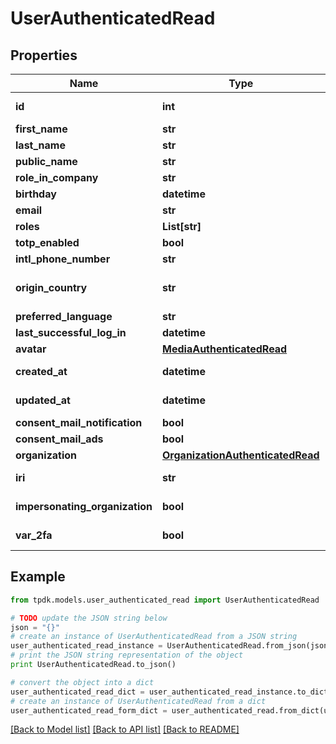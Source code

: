 # UserAuthenticatedRead



## Properties

Name | Type | Description | Notes
------------ | ------------- | ------------- | -------------
**id** | **int** |  | [optional] [readonly] 
**first_name** | **str** |  | [optional] 
**last_name** | **str** |  | [optional] 
**public_name** | **str** |  | [optional] 
**role_in_company** | **str** |  | [optional] 
**birthday** | **datetime** |  | [optional] 
**email** | **str** |  | [optional] 
**roles** | **List[str]** |  | 
**totp_enabled** | **bool** |  | [optional] 
**intl_phone_number** | **str** |  | [optional] 
**origin_country** | **str** | The originating country | [optional] 
**preferred_language** | **str** |  | [optional] 
**last_successful_log_in** | **datetime** |  | [optional] 
**avatar** | [**MediaAuthenticatedRead**](MediaAuthenticatedRead.md) |  | [optional] 
**created_at** | **datetime** |  | [optional] [readonly] 
**updated_at** | **datetime** |  | [optional] [readonly] 
**consent_mail_notification** | **bool** |  | 
**consent_mail_ads** | **bool** |  | 
**organization** | [**OrganizationAuthenticatedRead**](OrganizationAuthenticatedRead.md) |  | [optional] 
**iri** | **str** |  | [optional] [readonly] 
**impersonating_organization** | **bool** |  | [optional] [readonly] 
**var_2fa** | **bool** |  | [optional] [readonly] 

## Example

```python
from tpdk.models.user_authenticated_read import UserAuthenticatedRead

# TODO update the JSON string below
json = "{}"
# create an instance of UserAuthenticatedRead from a JSON string
user_authenticated_read_instance = UserAuthenticatedRead.from_json(json)
# print the JSON string representation of the object
print UserAuthenticatedRead.to_json()

# convert the object into a dict
user_authenticated_read_dict = user_authenticated_read_instance.to_dict()
# create an instance of UserAuthenticatedRead from a dict
user_authenticated_read_form_dict = user_authenticated_read.from_dict(user_authenticated_read_dict)
```
[[Back to Model list]](../README.md#documentation-for-models) [[Back to API list]](../README.md#documentation-for-api-endpoints) [[Back to README]](../README.md)


